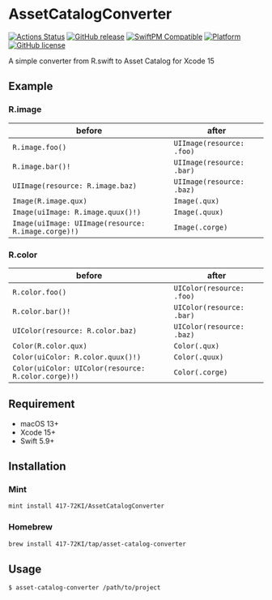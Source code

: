 # AssetCatalogConverter
[![Actions Status](https://github.com/417-72KI/AssetCatalogConverter/workflows/Test/badge.svg)](https://github.com/417-72KI/AssetCatalogConverter/actions)
[![GitHub release](https://img.shields.io/github/release/417-72KI/AssetCatalogConverter/all.svg)](https://github.com/417-72KI/AssetCatalogConverter/releases)
[![SwiftPM Compatible](https://img.shields.io/badge/SwiftPM-compatible-brightgreen.svg)](https://swift.org/package-manager)
[![Platform](https://img.shields.io/badge/Platforms-macOS%7CLinux-blue.svg)](https://github.com/417-72KI/AssetCatalogConverter)
[![GitHub license](https://img.shields.io/badge/license-MIT-lightgrey.svg)](https://raw.githubusercontent.com/417-72KI/AssetCatalogConverter/master/LICENSE)

A simple converter from R.swift to Asset Catalog for Xcode 15

## Example
### R.image
| before | after |
| --- | --- |
| `R.image.foo()` | `UIImage(resource: .foo)` |
| `R.image.bar()!` | `UIImage(resource: .bar)` |
| `UIImage(resource: R.image.baz)` | `UIImage(resource: .baz)` |
| `Image(R.image.qux)` | `Image(.qux)` |
| `Image(uiImage: R.image.quux()!)` | `Image(.quux)` |
| `Image(uiImage: UIImage(resource: R.image.corge)!)` | `Image(.corge)` |
### R.color
| before | after |
| --- | --- |
| `R.color.foo()` | `UIColor(resource: .foo)` |
| `R.color.bar()!` | `UIColor(resource: .bar)` |
| `UIColor(resource: R.color.baz)` | `UIColor(resource: .baz)` |
| `Color(R.color.qux)` | `Color(.qux)` |
| `Color(uiColor: R.color.quux()!)` | `Color(.quux)` |
| `Color(uiColor: UIColor(resource: R.color.corge)!)` | `Color(.corge)` |

## Requirement
- macOS 13+
- Xcode 15+
- Swift 5.9+

## Installation
### Mint

```sh
mint install 417-72KI/AssetCatalogConverter
```

### Homebrew

```sh
brew install 417-72KI/tap/asset-catalog-converter
```

## Usage
```sh
$ asset-catalog-converter /path/to/project
```
